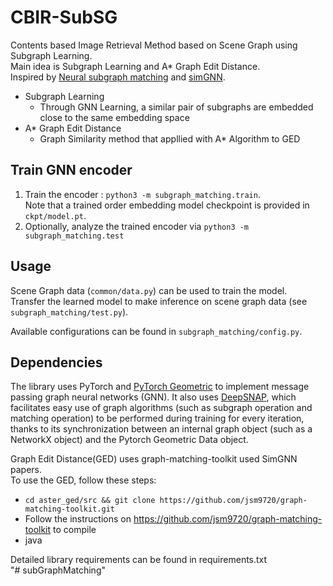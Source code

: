 # CBIR-SubSG
Contents based Image Retrieval Method based on Scene Graph using Subgraph Learning.   
Main idea is Subgraph Learning and A* Graph Edit Distance.   
Inspired by [Neural subgraph matching](http://snap.stanford.edu/subgraph-matching/) and [simGNN](https://arxiv.org/abs/1808.05689).   
- Subgraph Learning
  - Through GNN Learning, a similar pair of subgraphs are embedded close to the same embedding space
- A* Graph Edit Distance
  - Graph Similarity method that appllied with A* Algorithm to GED

## Train GNN encoder
1. Train the encoder : `python3 -m subgraph_matching.train`.    
Note that a trained order embedding model checkpoint is provided in `ckpt/model.pt`.
2. Optionally, analyze the trained encoder via `python3 -m subgraph_matching.test`

## Usage
Scene Graph data (`common/data.py`) can be used to train the model.   
Transfer the learned model to make inference on scene graph data (see `subgraph_matching/test.py`).

Available configurations can be found in `subgraph_matching/config.py`.

## Dependencies
The library uses PyTorch and [PyTorch Geometric](https://github.com/rusty1s/pytorch_geometric) to implement message passing graph neural networks (GNN). 
It also uses [DeepSNAP](https://github.com/snap-stanford/deepsnap), which facilitates easy use
of graph algorithms (such as subgraph operation and matching operation) to be performed during training for every iteration, 
thanks to its synchronization between an internal graph object (such as a NetworkX object) and the Pytorch Geometric Data object.

Graph Edit Distance(GED) uses graph-matching-toolkit used SimGNN papers.  
To use the GED, follow these steps:  
- `cd aster_ged/src && git clone https://github.com/jsm9720/graph-matching-toolkit.git`  
- Follow the instructions on https://github.com/jsm9720/graph-matching-toolkit to compile  
- java

Detailed library requirements can be found in requirements.txt   
"# subGraphMatching" 
